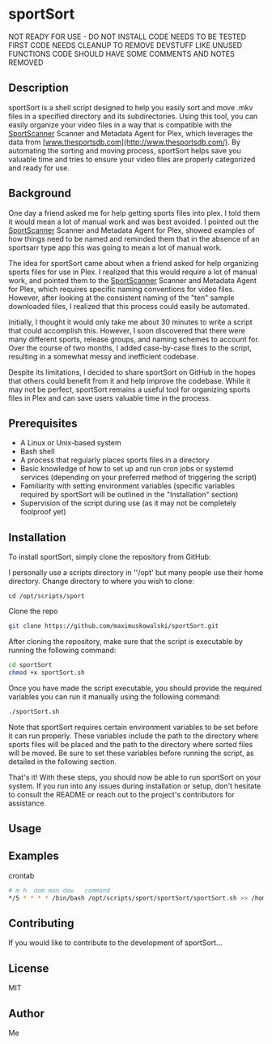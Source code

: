 # sportSort

NOT READY FOR USE - DO NOT INSTALL
CODE NEEDS TO BE TESTED FIRST
CODE NEEDS CLEANUP TO REMOVE DEVSTUFF LIKE UNUSED FUNCTIONS
CODE SHOULD HAVE SOME COMMENTS AND NOTES REMOVED

## Description

sportSort is a shell script designed to help you easily sort and move .mkv files in a specified directory and its subdirectories. Using this tool, you can easily organize your video files in a way that is compatible with the [SportScanner](https://github.com/mmmmmtasty/SportScanner) Scanner and Metadata Agent for Plex, which leverages the data from [www.thesportsdb.com](http://www.thesportsdb.com/). By automating the sorting and moving process, sportSort helps save you valuable time and tries to ensure your video files are properly categorized and ready for use.

## Background

One day a friend asked me for help getting sports files into plex. I told them it would mean a lot of manual work and was best avoided. I pointed out the [SportScanner](https://github.com/mmmmmtasty/SportScanner) Scanner and Metadata Agent for Plex, showed examples of how things need to be named and reminded them that in the absence of an sportsarr type app this was going to mean a lot of manual work.

The idea for sportSort came about when a friend asked for help organizing sports files for use in Plex. I realized that this would require a lot of manual work, and pointed them to  the [SportScanner](https://github.com/mmmmmtasty/SportScanner) Scanner and Metadata Agent for Plex, which requires specific naming conventions for video files. However, after looking at the consistent naming of the "ten" sample downloaded files, I realized that this process could easily be automated.

Initially, I thought it would only take me about 30 minutes to write a script that could accomplish this. However, I soon discovered that there were many different sports, release groups, and naming schemes to account for. Over the course of two months, I added case-by-case fixes to the script, resulting in a somewhat messy and inefficient codebase.

Despite its limitations, I decided to share sportSort on GitHub in the hopes that others could benefit from it and help improve the codebase. While it may not be perfect, sportSort remains a useful tool for organizing sports files in Plex and can save users valuable time in the process.

## Prerequisites

- A Linux or Unix-based system
- Bash shell
- A process that regularly places sports files in a directory
- Basic knowledge of how to set up and run cron jobs or systemd services (depending on your preferred method of triggering the script)
- Familiarity with setting environment variables (specific variables required by sportSort will be outlined in the "Installation" section)
- Supervision of the script during use (as it may not be completely foolproof yet)

## Installation

To install sportSort, simply clone the repository from GitHub:

I personally use a scripts directory in ''/opt' but many people use their home directory.
Change directory to where you wish to clone:

```shell
cd /opt/scripts/sport
```

Clone the repo

```sh
git clone https://github.com/maximuskowalski/sportSort.git
```

After cloning the repository, make sure that the script is executable by running the following command:

```sh
cd sportSort
chmod +x sportSort.sh
```

Once you have made the script executable, you should provide the required variables you can run it manually using the following command:

```sh
./sportSort.sh
```

Note that sportSort requires certain environment variables to be set before it can run properly. These variables include the path to the directory where sports files will be placed and the path to the directory where sorted files will be moved. Be sure to set these variables before running the script, as detailed in the following section.

That's it! With these steps, you should now be able to run sportSort on your system. If you run into any issues during installation or setup, don't hesitate to consult the README or reach out to the project's contributors for assistance.

## Usage

## Examples

crontab

```sh
# m h  dom mon dow   command
*/5 * * * * /bin/bash /opt/scripts/sport/sportSort/sportSort.sh >> /home/USERNAME/logs/sportSortrun.log 2>&1

```

## Contributing

If you would like to contribute to the development of sportSort...

## License

MIT

## Author

Me
